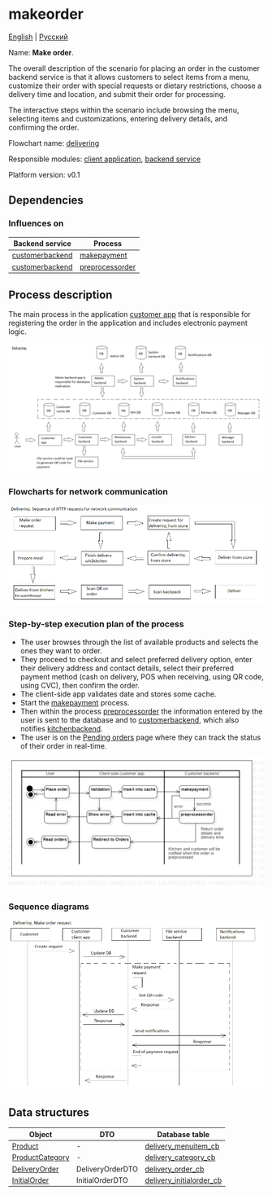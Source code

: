 # makeorder

[English](makeorder.md) | [Русский](makeorder.ru.md)

Name: **Make order**.

The overall description of the scenario for placing an order in the customer backend service is that it allows customers to select items from a menu, customize their order with special requests or dietary restrictions, choose a delivery time and location, and submit their order for processing. 

The interactive steps within the scenario include browsing the menu, selecting items and customizations, entering delivery details, and confirming the order.

Flowchart name: [delivering](../../flowchartnames/delivering.md)

Responsible modules: [client application](../../frontend/customerclient.md), [backend service](../../backend/customerbackend.md)

Platform version: v0.1

## Dependencies

### Influences on

| Backend service | Process |
| --- | ---- |
| [customerbackend](../../backend/customerbackend.md) | [makepayment](../delivering/makepayment.md) |
| [customerbackend](../../backend/customerbackend.md) | [preprocessorder](../delivering/preprocessorder.md) |

## Process description

The main process in the application [customer app](../../frontend/customerclient.md) that is responsible for registering the order in the application and includes electronic payment logic.

![delivering_overall](../../img/flowchartnames/delivering_overall.png)

### Flowcharts for network communication

![overall.delivering](../../img/flowcharts/overall.delivering.png)

### Step-by-step execution plan of the process

- The user browses through the list of available products and selects the ones they want to order.
- They proceed to checkout and select preferred delivery option, enter their delivery address and contact details, select their preferred payment method (cash on delivery, POS when receiving, using QR code, using CVC), then confirm the order.
- The client-side app validates date and stores some cache.
- Start the [makepayment](makepayment.md) process.
- Then within the process [preprocessorder](preprocessorder.md) the information entered by the user is sent to the database and to [customerbackend](../../backend/customerbackend.md), which also notifies [kitchenbackend](../../backend/kitchenbackend.md).
- The user is on the [Pending orders](pendingorders.md) page where they can track the status of their order in real-time.

![customer.makeorder](../../img/activitydiagrams/customer.makeorder.png)

### Sequence diagrams

![delivering.makeorderrequest](../../img/sequencediagram/delivering.makeorderrequest.png)

## Data structures

| Object | DTO | Database table |
| --- | ---- | --- |
| [Product](https://github.com/alexeysp11/workflow-lib/blob/main/src/Models/Business/Products/Product.cs) | - | [delivery_menuitem_cb](../../dbtables/customer/delivery_menuitem_cb.md) |
| [ProductCategory](https://github.com/alexeysp11/workflow-lib/blob/main/src/Models/Business/Products/ProductCategory.cs) | - | [delivery_category_cb](../../dbtables/customer/delivery_category_cb.md) |
| [DeliveryOrder](https://github.com/alexeysp11/workflow-lib/blob/main/src/Models/Business/BusinessDocuments/DeliveryOrder.cs) | DeliveryOrderDTO | [delivery_order_cb](../../dbtables/customer/delivery_order_cb.md) |
| [InitialOrder](../../../models/Orders/InitialOrder.cs) | InitialOrderDTO | [delivery_initialorder_cb](../../dbtables/customer/delivery_initialorder_cb.md) |
